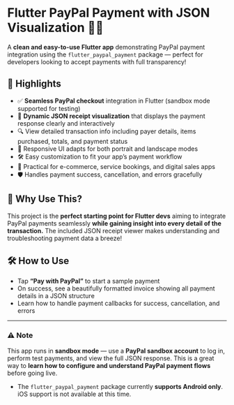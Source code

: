 # Flutter PayPal Payment with JSON Visualization 💸📄

A **clean and easy-to-use Flutter app** demonstrating PayPal payment integration using the `flutter_paypal_payment` package — perfect for developers looking to accept payments with full transparency!

## 🌟 Highlights

- ✅ **Seamless PayPal checkout** integration in Flutter (sandbox mode supported for testing)  
- 🧾 **Dynamic JSON receipt visualization** that displays the payment response clearly and interactively  
- 🔍 View detailed transaction info including payer details, items purchased, totals, and payment status  
- 📱 Responsive UI adapts for both portrait and landscape modes  
- 🛠️ Easy customization to fit your app’s payment workflow  
- 🎯 Practical for e-commerce, service bookings, and digital sales apps  
- 🛡️ Handles payment success, cancellation, and errors gracefully  

## 🚀 Why Use This?

This project is the **perfect starting point for Flutter devs** aiming to integrate PayPal payments seamlessly **while gaining insight into every detail of the transaction.** The included JSON receipt viewer makes understanding and troubleshooting payment data a breeze!

## 🛠️ How to Use

- Tap **“Pay with PayPal”** to start a sample payment  
- On success, see a beautifully formatted invoice showing all payment details in a JSON structure  
- Learn how to handle payment callbacks for success, cancellation, and errors  

---

### ⚠️ Note

This app runs in **sandbox mode** — use a **PayPal sandbox account** to log in, perform test payments, and view the full JSON response. This is a great way to **learn how to configure and understand PayPal payment flows** before going live.

- The `flutter_paypal_payment` package currently **supports Android only**. iOS support is not available at this time.

